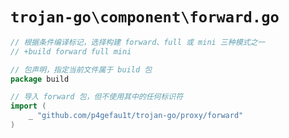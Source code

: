 # `trojan-go\component\forward.go`

```go
// 根据条件编译标记，选择构建 forward、full 或 mini 三种模式之一
// +build forward full mini

// 包声明，指定当前文件属于 build 包
package build

// 导入 forward 包，但不使用其中的任何标识符
import (
    _ "github.com/p4gefau1t/trojan-go/proxy/forward"
)
```